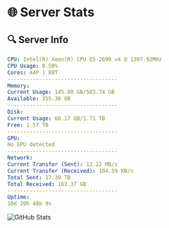 # 🌐 Server Stats
## 🔍 Server Info
```yaml
CPU: Intel(R) Xeon(R) CPU E5-2699 v4 @ 1307.92MHz
CPU Usage: 0.50%
Cores: 44P | 88T
-----------------------------------
Memory:
Current Usage: 145.00 GB/503.74 GB
Available: 355.30 GB
-----------------------------------
Disk:
Current Usage: 60.17 GB/1.71 TB
Free: 1.57 TB
-----------------------------------
GPU:
No GPU detected
-----------------------------------
Network:
Current Transfer (Sent): 12.22 MB/s
Current Transfer (Received): 104.59 KB/s
Total Sent: 17.39 TB
Total Received: 163.37 GB
-----------------------------------
Uptime:
10d 20h 48m 9s
```
![GitHub Stats](https://img.shields.io/badge/Updated-2025-03-18_18:10:58-blue)